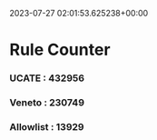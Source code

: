 2023-07-27 02:01:53.625238+00:00
# Rule Counter 
 ### UCATE : 432956

 ### Veneto : 230749

 ### Allowlist : 13929